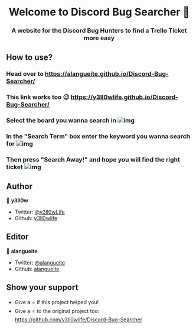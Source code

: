 <h1 align="center">Welcome to Discord Bug Searcher 👋</h1>
<p>
</p>

<h3 align="center">A website for the Discord Bug Hunters to find a Trello Ticket more easy</h6>

## How to use?
### Head over to https://alangueite.github.io/Discord-Bug-Searcher/
### This link works too 😉 https://y3ll0wlife.github.io/Discord-Bug-Searcher/
### Select the board you wanna search in ![img](https://i.discord.fr/X9KW.png)
### In the "Search Term" box enter the keyword you wanna search for ![img](https://i.discord.fr/3InL.png)
### Then press "Search Away!" and hope you will find the right ticket ![img](https://i.discord.fr/P0NC.png)
## Author
👤 **y3ll0w**

* Twitter: [@y3ll0wLife](https://twitter.com/y3ll0wLife)
* Github: [y3ll0wlife](https://github.com/y3ll0wlife)

## Editor

👤 **alangueite**

* Twitter: [@alangueite](https://twitter.com/alangueite)
* Github: [alangueite](https://github.com/alangueite)


## Show your support
* Give a ⭐️ if this project helped you!
* Give a ⭐️ to the original project too: https://github.com/y3ll0wlife/Discord-Bug-Searcher
